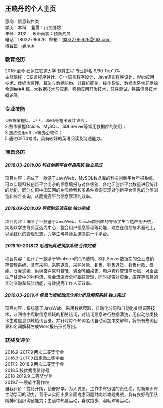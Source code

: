 ## 王晓丹的个人主页

意向：信息软件类  
学历：本科&nbsp;&nbsp;&nbsp;&nbsp;籍贯：山东潍坊  
年龄：21岁&nbsp;&nbsp;&nbsp;&nbsp;&nbsp;政治面貌：预备党员  
电话：18032796626&nbsp;&nbsp;&nbsp;邮箱：18032796626@163.com  
[博客园](https://www.cnblogs.com/wxd136/)&nbsp;&nbsp; [github](https://github.com/WangXiaoDangt)  

### 教育经历
2016-至今      石家庄铁道大学         软件工程            专业排名 9/90      Top10%  
主修课程：C语言程序设计、C++语言程序设计、Java语言程序设计、Web应用技术、数据库原理、算法与数据结构、计算机网络、操作系统、数据库系统开发综合训#### 练、大数据技术与应用、移动应用开发技术、软件测试、铁路信息技术概论等。  

### 专业技能                       
1.熟练掌握C、C++、Java等程序设计语言；  
2.熟练掌握Oracle、MySQL、SQLServer等常用数据库的使用；  
3.熟练使用office等办公软件；  
5.通过CET4考试，具有较好的英语阅读及沟通能力。  

### 项目经历
##### 2018.03-2018.06               科技创新平台年报系统                     独立完成  
项目内容：完成了一款基于JavaWeb、MySQL数据库的科技创新平台年报系统，可以实现科技创新平台复杂的信息填报与对各级别、各地区创新平台数量进行统计的功能，同时仿照中国知网的树形检索和多条件查询实现对创新平台信息的分类浏览和综合查询，从而提高平台信息管理的效率。
##### 2018.09-2018.09              导师制双选系统                           独立完成  
项目内容：编写了一款基于JavaWeb、Oracle数据库的导师学生互选应用系统，实现以学生导师互选为中心，整合用户信息管理等功能，建立在信息技术基础上，以系统化的管理思想，为学生与导师互选提供一个平台。
##### 2018.10-2018.12              毛绒玩具进销存系统                      合作完成  
项目内容：设计了一款基于WinForm的C/S结构、SQLServer数据库的企业进销存管理系统，具有采购、采购退货、采购付款、销售、销售退货、销售付款、盘库、仓库调拨、供销客户资料管理、资金明细报表、用户资料管理等功能，对企业生产经营中的物料流、资金流进行全程跟踪管理，同时提供对资金、库存等信息的实时查询和统计功能，有效提高工作人员效率。
##### 2019.03-2019.4               信息化领域热词分类分析及解释系统         独立完成  
项目内容：系统基于JavaWeb，采用数据爬取、自动化分词和自动化关键词等技术，从网络中爬取信息领域的相关热词，对热词信息进行数据清洗，用自动分类技术生成信息领域热词目录，并针对每个热词名词自动添加中文解释，将所有热词目录和名词解释生成Word报告形式导出。

### 获奖及评价
2016.9-2017.9   两次二等奖学金  
2016.9-2017.9   国家励志奖学金  
2017.9-2018.9   两次二等奖学金  
2018.5          校优秀团员称号  
2018-2019.9     二等奖学金        
2019.7          一项软件著作权  
自我评价：性格开朗，勤奋好学，为人诚恳。工作中有很强的责任感，对新知识有主动学习的动力，善于从实际出发全面考虑问题并向新难题挑战，具有良好的团队精神和组织沟通能力；生活中热爱运动，喜欢跑步、羽毛球等运动。
